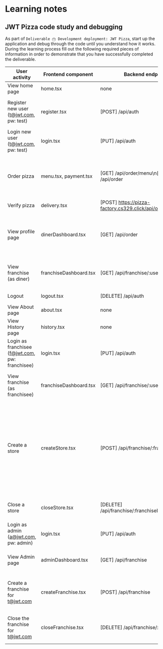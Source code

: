 # Learning notes

## JWT Pizza code study and debugging

As part of `Deliverable ⓵ Development deployment: JWT Pizza`, start up the application and debug through the code until you understand how it works. During the learning process fill out the following required pieces of information in order to demonstrate that you have successfully completed the deliverable.

| User activity                                       | Frontend component | Backend endpoints | Database SQL |
| --------------------------------------------------- | ------------------ | ----------------- | ------------ |
| View home page                                      | home.tsx           | none              | none         |
| Register new user<br/>(t@jwt.com, pw: test)         | register.tsx       | [POST] /api/auth  | INSERT INTO userRole (userId, role, objectId) VALUES (?, ?, ?)\nINSERT INTO userRole (userId, role, objectId) VALUES (?, ?, ?) |
| Login new user<br/>(t@jwt.com, pw: test)            | login.tsx          | [PUT] /api/auth   | SELECT * FROM user WHERE email=?\nSELECT * FROM userRole WHERE userId=? |
| Order pizza                                         | menu.tsx, payment.tsx | [GET] /api/order/menu\n[POST] /api/order | SELECT * FROM menu\nINSERT INTO dinerOrder (dinerId, franchiseId, storeId, date) VALUES (?, ?, ?, now())\nINSERT INTO orderItem (orderId, menuId, description, price) VALUES (?, ?, ?, ?) |
| Verify pizza                                        | delivery.tsx       | [POST] https://pizza-factory.cs329.click/api/order/verify | none |
| View profile page                                   | dinerDashboard.tsx | [GET] /api/order  | SELECT id, franchiseId, storeId, date FROM dinerOrder WHERE dinerId=? LIMIT ${offset},${config.db.listPerPage}\nSELECT id, menuId, description, price FROM orderItem WHERE orderId=? |
| View franchise<br/>(as diner)                       | franchiseDashboard.tsx | [GET] /api/franchise/:userId | SELECT objectId FROM userRole WHERE role='franchisee' AND userId=?\nSELECT id, name FROM franchise WHERE id in (${franchiseIds.join(',')}) |
| Logout                                              | logout.tsx         | [DELETE] /api/auth | DELETE FROM auth WHERE token=? |
| View About page                                     | about.tsx          | none              | none         |
| View History page                                   | history.tsx        | none              | none         |
| Login as franchisee<br/>(f@jwt.com, pw: franchisee) | login.tsx          | [PUT] /api/auth   | SELECT * FROM user WHERE email=?\nSELECT * FROM userRole WHERE userId=? |
| View franchise<br/>(as franchisee)                  | franchiseDashboard.tsx | [GET] /api/franchise/:userId | SELECT objectId FROM userRole WHERE role='franchisee' AND userId=?\nSELECT id, name FROM franchise WHERE id in (${franchiseIds.join(',')}) |
| Create a store                                      | createStore.tsx    | [POST] /api/franchise/:franchiseId/store | SELECT u.id, u.name, u.email FROM userRole AS ur JOIN user AS u ON u.id=ur.userId WHERE ur.objectId=? AND ur.role='franchisee'\nSELECT s.id, s.name, COALESCE(SUM(oi.price), 0) AS totalRevenue FROM dinerOrder AS do JOIN orderItem AS oi ON do.id=oi.orderId RIGHT JOIN store AS s ON s.id=do.storeId WHERE s.franchiseId=? GROUP BY s.id\nINSERT INTO store (franchiseId, name) VALUES (?, ?) |
| Close a store                                       | closeStore.tsx     | [DELETE] /api/franchise/:franchiseId/store/:storeId | INSERT INTO store (franchiseId, name) VALUES (?, ?)\nDELETE FROM store WHERE franchiseId=? AND id=?             |
| Login as admin<br/>(a@jwt.com, pw: admin)           | login.tsx          | [PUT] /api/auth   | SELECT * FROM user WHERE email=?\nSELECT * FROM userRole WHERE userId=? |
| View Admin page                                     | adminDashboard.tsx | [GET] /api/franchise | SELECT id, name FROM franchise\nSELECT id, name FROM store WHERE franchiseId=? |
| Create a franchise for t@jwt.com                    | createFranchise.tsx | [POST] /api/franchise | SELECT id, name FROM user WHERE email=?\nINSERT INTO franchise (name) VALUES (?)\nINSERT INTO userRole (userId, role, objectId) VALUES (?, ?, ?) |
| Close the franchise for t@jwt.com                   | closeFranchise.tsx | [DELETE] /api/franchise/:franchiseId | DELETE FROM store WHERE franchiseId=?\nDELETE FROM userRole WHERE objectId=?\nDELETE FROM franchise WHERE id=? |

